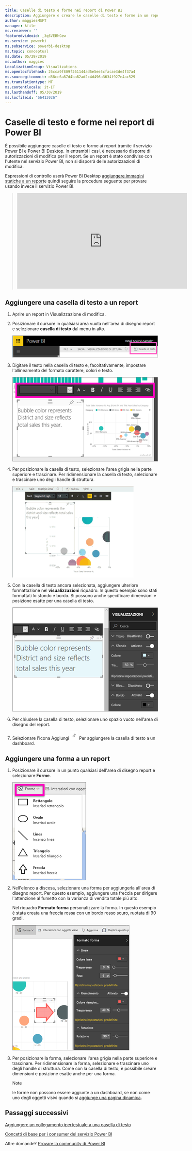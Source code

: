 ```yaml
---
title: Caselle di testo e forme nei report di Power BI
description: Aggiungere e creare le caselle di testo e forme in un report usando il servizio Microsoft Power BI.
author: maggiesMSFT
manager: kfile
ms.reviewer: ''
featuredvideoid: _3q6VEBhGew
ms.service: powerbi
ms.subservice: powerbi-desktop
ms.topic: conceptual
ms.date: 05/29/2019
ms.author: maggies
LocalizationGroup: Visualizations
ms.openlocfilehash: 26cca0f809f261144ad5e5ee5cfacae3de4f37a4
ms.sourcegitcommit: d88cc6a87d4ba82ad2c4d496a3634f927e4ac529
ms.translationtype: MT
ms.contentlocale: it-IT
ms.lasthandoff: 05/30/2019
ms.locfileid: "66413026"
---
```

# <a name="text-boxes-and-shapes-in-power-bi-reports"></a>Caselle di testo e forme nei report di Power BI
È possibile aggiungere caselle di testo e forme ai report tramite il servizio Power BI e Power BI Desktop. In entrambi i casi, è necessario disporre di autorizzazioni di modifica per il report. Se un report è stato condiviso con l'utente nel servizio Power BI, non si disporrà delle autorizzazioni di modifica. 

Espressioni di controllo userà Power BI Desktop [aggiungere immagini statiche a un report](guided-learning/visualizations.yml?tutorial-step=11)e quindi seguire la procedura seguente per provare usando invece il servizio Power BI.
> 
> <iframe width="560" height="315" src="https://www.youtube.com/embed/_3q6VEBhGew" frameborder="0" allowfullscreen></iframe>
> 

## <a name="add-a-text-box-to-a-report"></a>Aggiungere una casella di testo a un report
1. Aprire un report in Visualizzazione di modifica.

2. Posizionare il cursore in qualsiasi area vuota nell'area di disegno report e selezionare **casella di testo** dal menu in alto.
   
   ![Selezionare la casella di testo](media/power-bi-reports-add-text-and-shapes/pbi_textbox.png)
3. Digitare il testo nella casella di testo e, facoltativamente, impostare l'allineamento del formato carattere, colori e testo. 
   
   ![Immettere il testo](media/power-bi-reports-add-text-and-shapes/pbi_textbox2new.png)
4. Per posizionare la casella di testo, selezionare l'area grigia nella parte superiore e trascinare. Per ridimensionare la casella di testo, selezionare e trascinare uno degli handle di struttura. 
   
   ![Casella di testo di posizione](media/power-bi-reports-add-text-and-shapes/textboxsmaller.gif)

5. Con la casella di testo ancora selezionata, aggiungere ulteriore formattazione nel **visualizzazioni** riquadro. In questo esempio sono stati formattati lo sfondo e bordo. Si possono anche specificare dimensioni e posizione esatte per una casella di testo.  

   ![Formattazione della casella di testo](media/power-bi-reports-add-text-and-shapes/power-bi-borders.png)

6. Per chiudere la casella di testo, selezionare uno spazio vuoto nell'area di disegno del report. 

7. Selezionare l'icona Aggiungi  ![Icona Aggiungi](media/power-bi-reports-add-text-and-shapes/pbi_pintile.png) Per aggiungere la casella di testo a un dashboard. 

## <a name="add-a-shape-to-a-report"></a>Aggiungere una forma a un report
1. Posizionare il cursore in un punto qualsiasi dell'area di disegno report e selezionare **Forme**.
   
   ![Selezionare le forme](media/power-bi-reports-add-text-and-shapes/power-bi-shapes.png)
2. Nell'elenco a discesa, selezionare una forma per aggiungerla all'area di disegno report. Per questo esempio, aggiungere una freccia per dirigere l'attenzione al fumetto con la varianza di vendita totale più alto. 
   
   Nel riquadro **Formato forma** personalizzare la forma. In questo esempio è stata creata una freccia rossa con un bordo rosso scuro, ruotata di 90 gradi.
   
   ![Personalizzare forma](media/power-bi-reports-add-text-and-shapes/power-bi-arrrow.png)
3. Per posizionare la forma, selezionare l'area grigia nella parte superiore e trascinare. Per ridimensionare la forma, selezionare e trascinare uno degli handle di struttura. Come con la casella di testo, è possibile creare dimensioni e posizione esatte anche per una forma.

   > [!NOTE]
   > le forme non possono essere aggiunte a un dashboard, se non come uno degli oggetti visivi quando si [aggiunge una pagina dinamica](service-dashboard-pin-live-tile-from-report.md). 
   > 
   > 

## <a name="next-steps"></a>Passaggi successivi
[Aggiungere un collegamento ipertestuale a una casella di testo](service-add-hyperlink-to-text-box.md)

[Concetti di base per i consumer del servizio Power BI](consumer/end-user-basic-concepts.md)

Altre domande? [Provare la community di Power BI](http://community.powerbi.com/)
